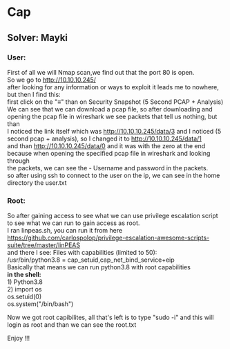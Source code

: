 # Cap #
Solver: Mayki
---------------

### User: ###
  First of all we will Nmap scan,we find out that the port 80 is open.  
  So we go to http://10.10.10.245/  
  after looking for any information or ways to exploit it leads me to nowhere, but then I find this:  
                    first click on the "≡" than on Security Snapshot (5 Second PCAP + Analysis)  
                    We can see that we can download a pcap file, so after downloading and opening the pcap file in wireshark we see packets that tell us nothing, but than  
                    I noticed the link itself which was http://10.10.10.245/data/3 and I noticed (5 second pcap + analysis), so I changed it to http://10.10.10.245/data/1  
                    and than http://10.10.10.245/data/0 and it was with the zero at the end because when opening the specified pcap file in wireshark and looking through   
                    the packets, we can see the - Username and password in the packets.  
                    so after using ssh to connect to the user on the ip, we can see in the home directory the user.txt  
       
### Root: ###
  So after gaining access to see what we can use privilege escalation script to see what we can run to gain access as root.  
  I ran linpeas.sh, you can run it from here https://github.com/carlospolop/privilege-escalation-awesome-scripts-suite/tree/master/linPEAS  
  and there I see: Files with capabilities (limited to 50):  
                      /usr/bin/python3.8 = cap_setuid,cap_net_bind_service+eip  
  Basically that means we can run python3.8 with root capabilities  
  **in the shell:**  
    1) Python3.8  
    2) import os  
       os.setuid(0)  
       os.system("/bin/bash")  
  
  Now we got root capibilites, all that's left is to type "sudo -i" and this will login as root and than we can see the root.txt  
    
    
   
    
Enjoy !!!  
